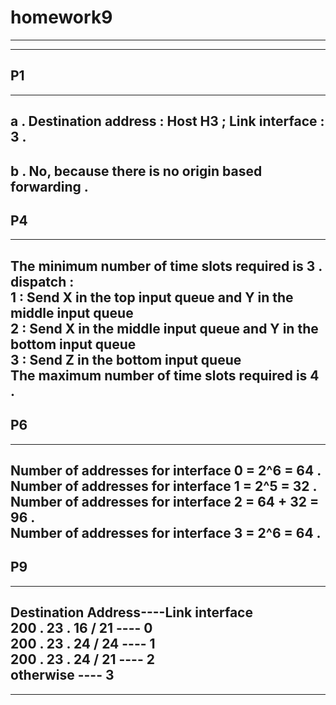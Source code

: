 #  homework9
---
---
##  P1
---
a . Destination address : Host H3 ; Link interface : 3 .  
---
b . No, because there is no origin based forwarding .  
---
##  P4
---
The minimum number of time slots required is 3 .  
dispatch :  
1 : Send X in the top input queue and Y in the middle input queue  
2 : Send X in the middle input queue and Y in the bottom input queue  
3 : Send Z in the bottom input queue  
The maximum number of time slots required is 4 .  
---
##  P6  
---
Number of addresses for interface 0 = 2^6 = 64 .  
Number of addresses for interface 1 = 2^5 = 32 .  
Number of addresses for interface 2 = 64 + 32 = 96 .  
Number of addresses for interface 3 = 2^6 = 64 .  
---
##  P9
---
Destination Address----Link interface  
200 . 23 . 16 / 21 ---- 0  
200 . 23 . 24 / 24 ---- 1  
200 . 23 . 24 / 21 ---- 2  
 otherwise ---- 3  
---
---
